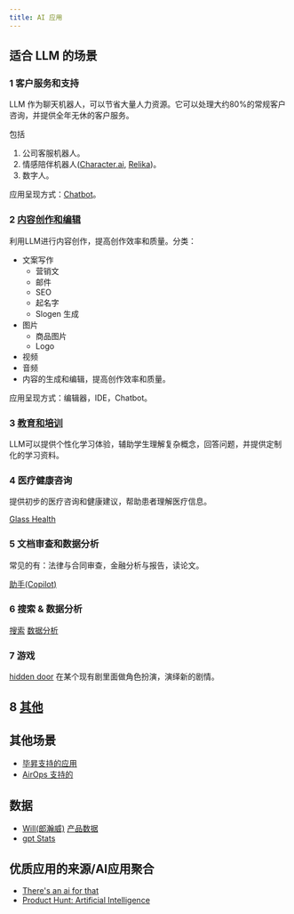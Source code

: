 ```yaml
---
title: AI 应用
---
```

## 适合 LLM 的场景
### 1 客户服务和支持
LLM 作为聊天机器人，可以节省大量人力资源。它可以处理大约80%的常规客户咨询，并提供全年无休的客户服务。

包括
1. 公司客服机器人。
2. 情感陪伴机器人([Character.ai](./chatbot/character-ai.md), [Relika](./chatbot/relika.md))。
3. 数字人。

应用呈现方式：[Chatbot](./chatbot/readme.md)。

### 2 [内容创作和编辑](./content-generation/readme.md)
利用LLM进行内容创作，提高创作效率和质量。分类：
* 文案写作 
  * 营销文
  * 邮件
  * SEO
  * 起名字
  * Slogen 生成
* 图片
  * 商品图片
  * Logo
* 视频
* 音频
* 内容的生成和编辑，提高创作效率和质量。

应用呈现方式：编辑器，IDE，Chatbot。


### 3 [教育和培训](./education/readme.md)
LLM可以提供个性化学习体验，辅助学生理解复杂概念，回答问题，并提供定制化的学习资料。


### 4 医疗健康咨询
提供初步的医疗咨询和健康建议，帮助患者理解医疗信息。

[Glass Health](https://glass.health/)

### 5 文档审查和数据分析
常见的有：法律与合同审查，金融分析与报告，读论文。

[助手(Copilot)](./copilot/readme.md)

### 6 搜索 & 数据分析
[搜索](./data/search/readme.md)
[数据分析](./data/analysis/readme.md)

### 7 游戏
[hidden door](https://www.hiddendoor.co/) 在某个现有剧里面做角色扮演，演绎新的剧情。

## 8 [其他](./other/readme.md)

## 其他场景
* [毕昇支持的应用](../infra/saas/bisheng.md#应用)
* [AirOps 支持的](./copilot/airops.md)

## 数据
* [Will(郎瀚威)](https://twitter.com/FinanceYF5)  [产品数据](https://zw73xyquvv.feishu.cn/wiki/UH5QwtUWtis1gTk4R6rcnWK2nZc)
* [gpt Stats](https://github.com/1mrat/gpt-stats)

## 优质应用的来源/AI应用聚合
* [There's an ai for that](https://theresanaiforthat.com/)
* [Product Hunt: Artificial Intelligence](https://www.producthunt.com/topics/artificial-intelligence)